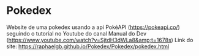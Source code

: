 # Pokedex
Website de uma pokedex usando a api PokéAPI (https://pokeapi.co/) seguindo o tutorial no Youtube do canal Manual do Dev 
(https://www.youtube.com/watch?v=SjtdH3dWLa8&amp;t=1678s)
Link do site: https://raphaelgb.github.io/Pokedex/Pokedex/pokedex.html
